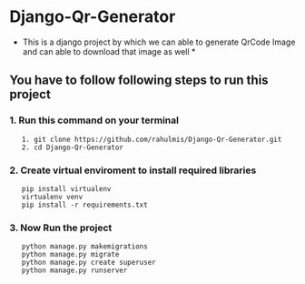# Django-Qr-Generator

* This is a django project by which we can able to generate QrCode Image and can able to download that image as well *




## You have to follow following steps to run this project

### 1. Run this command on your terminal 
       1. git clone https://github.com/rahulmis/Django-Qr-Generator.git
       2. cd Django-Qr-Generator
### 2. Create virtual enviroment to install required libraries 
       pip install virtualenv
       virtualenv venv
       pip install -r requirements.txt
### 3. Now Run the project
       python manage.py makemigrations
       python manage.py migrate
       python manage.py create superuser
       python manage.py runserver

